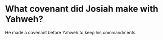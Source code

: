 # What covenant did Josiah make with Yahweh?

He made a covenant before Yahweh to keep his commandments. 